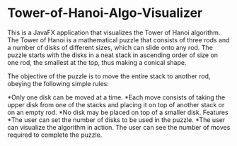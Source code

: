 # Tower-of-Hanoi-Algo-Visualizer
This is a JavaFX application that visualizes the Tower of Hanoi algorithm. The Tower of Hanoi is a mathematical puzzle that consists of three rods and a number of disks of different sizes, which can slide onto any rod. The puzzle starts with the disks in a neat stack in ascending order of size on one rod, the smallest at the top, thus making a conical shape.

The objective of the puzzle is to move the entire stack to another rod, obeying the following simple rules:

*Only one disk can be moved at a time.
*Each move consists of taking the upper disk from one of the stacks and placing it on top of another stack or on an empty rod.
*No disk may be placed on top of a smaller disk.
Features
*The user can set the number of disks to be used in the puzzle.
*The user can visualize the algorithm in action.
The user can see the number of moves required to complete the puzzle.
